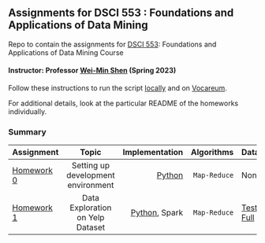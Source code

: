 ## Assignments for DSCI 553 : Foundations and Applications of Data Mining ##
Repo to contain the assignments for [DSCI 553](https://web-app.usc.edu/soc/syllabus/20223/32440.pdf): Foundations and Applications of Data Mining Course

#### Instructor: Professor [Wei-Min Shen](https://viterbi-web.usc.edu/~wmshen/) (Spring 2023)

Follow these instructions to run the script [locally](homework-assignment-0/README.md#to-run-the-files-locally-perform-the-following-steps) and on [Vocareum](homework-assignment-0/README.md#to-run-the-programs-on-vocareum-terminal-the-following-steps-are-needed).

For additional details, look at the particular README of the homeworks individually.

### Summary ###

| Assignment                          |                  Topic                   |                                Implementation |       Algorithms | Dataset                                                                                                                            |
|-------------------------------------|:----------------------------------------:|----------------------------------------------:|-----------------:|------------------------------------------------------------------------------------------------------------------------------------|
| [Homework 0](homework-assignment-0) | Setting up development <br/> environment | [Python](homework-assignment-0/word_count.py) | ```Map-Reduce``` | None                                                                                                                               | 
| [Homework 1](homework-assignment-1) |   Data Exploration<br/>on Yelp Dataset   | [Python](homework-assignment-1/python), Spark | ```Map-Reduce``` | [Test](https://drive.google.com/drive/folders/1JlRztnGk5LLD8xYvj6Dp5RgG45YGUNuD?usp=sharing), [Full](https://www.yelp.com/dataset) |


